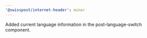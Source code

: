```yaml
---
'@swisspost/internet-header': minor
---
```


Added current language information in the post-language-switch component.
